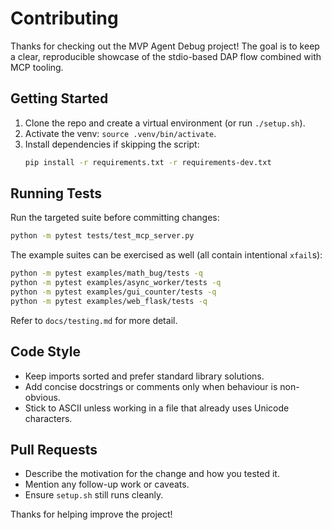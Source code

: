 # Contributing

Thanks for checking out the MVP Agent Debug project! The goal is to keep a clear, reproducible showcase of the stdio-based DAP flow combined with MCP tooling.

## Getting Started

1. Clone the repo and create a virtual environment (or run `./setup.sh`).
2. Activate the venv: `source .venv/bin/activate`.
3. Install dependencies if skipping the script:
   ```bash
   pip install -r requirements.txt -r requirements-dev.txt
   ```

## Running Tests

Run the targeted suite before committing changes:

```bash
python -m pytest tests/test_mcp_server.py
```

The example suites can be exercised as well (all contain intentional `xfail`s):

```bash
python -m pytest examples/math_bug/tests -q
python -m pytest examples/async_worker/tests -q
python -m pytest examples/gui_counter/tests -q
python -m pytest examples/web_flask/tests -q
```

Refer to `docs/testing.md` for more detail.

## Code Style

- Keep imports sorted and prefer standard library solutions.
- Add concise docstrings or comments only when behaviour is non-obvious.
- Stick to ASCII unless working in a file that already uses Unicode characters.

## Pull Requests

- Describe the motivation for the change and how you tested it.
- Mention any follow-up work or caveats.
- Ensure `setup.sh` still runs cleanly.

Thanks for helping improve the project!
